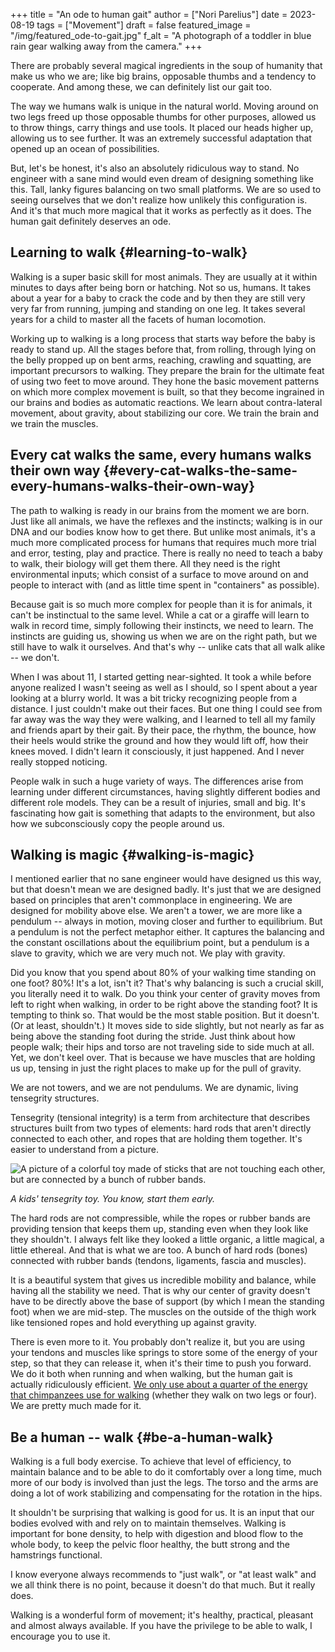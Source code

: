 +++
title = "An ode to human gait"
author = ["Nori Parelius"]
date = 2023-08-19
tags = ["Movement"]
draft = false
featured_image = "/img/featured_ode-to-gait.jpg"
f_alt = "A photograph of a toddler in blue rain gear walking away from the camera."
+++

There are probably several magical ingredients in the soup of humanity that make us who we are; like big brains, opposable thumbs and a tendency to cooperate. And among these, we can definitely list our gait too.

The way we humans walk is unique in the natural world. Moving around on two legs freed up those opposable thumbs for other purposes, allowed us to throw things, carry things and use tools. It placed our heads higher up, allowing us to see further. It was an extremely successful adaptation that opened up an ocean of possibilities.

But, let's be honest, it's also an absolutely ridiculous way to stand. No engineer with a sane mind would even dream of designing something like this. Tall, lanky figures balancing on two small platforms. We are so used to seeing ourselves that we don't realize how unlikely this configuration is. And it's that much more magical that it works as perfectly as it does. The human gait definitely deserves an ode.


## Learning to walk {#learning-to-walk}

Walking is a super basic skill for most animals. They are usually at it within minutes to days after being born or hatching. Not so us, humans. It takes about a year for a baby to crack the code and by then they are still very very far from running, jumping and standing on one leg. It takes several years for a child to master all the facets of human locomotion.

Working up to walking is a long process that starts way before the baby is ready to stand up. All the stages before that, from rolling, through lying on the belly propped up on bent arms, reaching, crawling and squatting, are important precursors to walking. They prepare the brain for the ultimate feat of using two feet to move around. They hone the basic movement patterns on which more complex movement is built, so that they become ingrained in our brains and bodies as automatic reactions. We learn about contra-lateral movement, about gravity, about stabilizing our core. We train the brain and we train the muscles.


## Every cat walks the same, every humans walks their own way {#every-cat-walks-the-same-every-humans-walks-their-own-way}

The path to walking is ready in our brains from the moment we are born. Just like all animals, we have the reflexes and the instincts; walking is in our DNA and our bodies know how to get there. But unlike most animals, it's a much more complicated process for humans that requires much more trial and error, testing, play and practice. There is really no need to teach a baby to walk, their biology will get them there. All they need is the right environmental inputs; which consist of a surface to move around on and people to interact with (and as little time spent in "containers" as possible).

Because gait is so much more complex for people than it is for animals, it can't be instinctual to the same level. While a cat or a giraffe will learn to walk in record time, simply following their instincts, we need to learn. The instincts are guiding us, showing us when we are on the right path, but we still have to walk it ourselves. And that's why -- unlike cats that all walk alike -- we don't.

When I was about 11, I started getting near-sighted. It took a while before anyone realized I wasn't seeing as well as I should, so I spent about a year looking at a blurry world. It was a bit tricky recognizing people from a distance. I just couldn't make out their faces. But one thing I could see from far away was the way they were walking, and I learned to tell all my family and friends apart by their gait. By their pace, the rhythm, the bounce, how their heels would strike the ground and how they would lift off, how their knees moved. I didn't learn it consciously, it just happened. And I never really stopped noticing.

People walk in such a huge variety of ways. The differences arise from learning under different circumstances, having slightly different bodies and different role models. They can be a result of injuries, small and big. It's fascinating how gait is something that adapts to the environment, but also how we subconsciously copy the people around us.


## Walking is magic {#walking-is-magic}

I mentioned earlier that no sane engineer would have designed us this way, but that doesn't mean we are designed badly. It's just that we are designed based on principles that aren't commonplace in engineering. We are designed for mobility above else. We aren't a tower, we are more like a pendulum -- always in motion, moving closer and further to equilibrium. But a pendulum is not the perfect metaphor either. It captures the balancing and the constant oscillations about the equilibrium point, but a pendulum is a slave to gravity, which we are very much not. We play with gravity.

Did you know that you spend about 80% of your walking time standing on one foot? 80%! It's a lot, isn't it? That's why balancing is such a crucial skill, you literally need it to walk. Do you think your center of gravity moves from left to right when walking, in order to be right above the standing foot? It is tempting to think so. That would be the most stable position. But it doesn't. (Or at least, shouldn't.) It moves side to side slightly, but not nearly as far as being above the standing foot during the stride. Just think about how people walk; their hips and torso are not traveling side to side much at all. Yet, we don't keel over. That is because we have muscles that are holding us up, tensing in just the right places to make up for the pull of gravity.

We are not towers, and we are not pendulums. We are dynamic, living tensegrity structures.

Tensegrity (tensional integrity) is a term from architecture that describes structures built from two types of elements: hard rods that aren't directly connected to each other, and ropes that are holding them together. It's easier to understand from a picture.

![A picture of a colorful toy made of sticks that are not touching each other, but are connected by a bunch of rubber bands.](/ox-hugo/ode_to_gait-tensegrity_toy.png)

*A kids' tensegrity toy. You know, start them early.*

The hard rods are not compressible, while the ropes or rubber bands are providing tension that keeps them up, standing even when they look like they shouldn't. I always felt like they looked a little organic, a little magical, a little ethereal. And that is what we are too. A bunch of hard rods (bones) connected with rubber bands (tendons, ligaments, fascia and muscles).

It is a beautiful system that gives us incredible mobility and balance, while having all the stability we need. That is why our center of gravity doesn't have to be directly above the base of support (by which I mean the standing foot) when we are mid-step. The muscles on the outside of the thigh work like tensioned ropes and hold everything up against gravity.

There is even more to it. You probably don't realize it, but you are using your tendons and muscles like springs to store some of the energy of your step, so that they can release it, when it's their time to push you forward. We do it both when running and when walking, but the human gait is actually ridiculously efficient. [We only use about a quarter of the energy that chimpanzees use for walking](https://www.pnas.org/doi/10.1073/pnas.0703267104) (whether they walk on two legs or four). We are pretty much made for it.


## Be a human -- walk {#be-a-human-walk}

Walking is a full body exercise. To achieve that level of efficiency, to maintain balance and to be able to do it comfortably over a long time, much more of our body is involved than just the legs. The torso and the arms are doing a lot of work stabilizing and compensating for the rotation in the hips.

It shouldn't be surprising that walking is good for us. It is an input that our bodies evolved with and rely on to maintain themselves. Walking is important for bone density, to help with digestion and blood flow to the whole body, to keep the pelvic floor healthy, the butt strong and the hamstrings functional.

I know everyone always recommends to "just walk", or "at least walk" and we all think there is no point, because it doesn't do that much. But it really does.

Walking is a wonderful form of movement; it's healthy, practical, pleasant and almost always available. If you have the privilege to be able to walk, I encourage you to use it.
